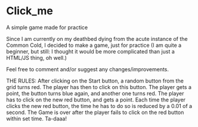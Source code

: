 # Click_me
A simple game made for practice

Since I am currently on my deathbed dying from the acute instance of the Common Cold, I decided to make a game, just for practice (I am quite a beginner, but still: I thought it would be more complicated than just a HTML/JS thing, oh well.)

Feel free to comment and/or suggest any changes/improvements.

THE RULES:
After clicking on the Start button, a random button from the grid turns red. The player has then to click on this button. The player gets a point, the button turns blue again, and another one turns red. The player has to click on the new red button, and gets a point. Each time the player clicks the new red button, the time he has to do so is reduced by a 0.01 of a second. The Game is over after the player fails to click on the red button within set time. Ta-daaa!

